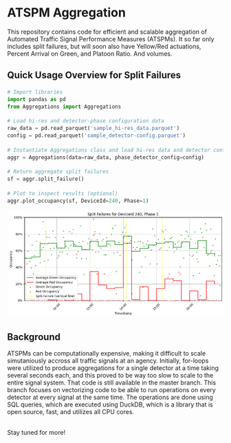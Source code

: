 # ATSPM Aggregation

This repository contains code for efficient and scalable aggregation of Automated Traffic Signal Performance Measures (ATSPMs). It so far only includes split failures, but will soon also have Yellow/Red actuations, Percent Arrival on Green, and Platoon Ratio. And volumes. 

## Quick Usage Overview for Split Failures

```python
# Import libraries
import pandas as pd
from Aggregations import Aggregations

# Load hi-res and detector-phase configuration data
raw_data = pd.read_parquet('sample_hi-res_data.parquet')
config = pd.read_parquet('sample_detector-config.parquet')

# Instantiate Aggregations class and load hi-res data and detector configurations into it
aggr = Aggregations(data=raw_data, phase_detector_config=config)

# Return aggregate split failures
sf = aggr.split_failure()

# Plot to inspect results (optional)
aggr.plot_occupancy(sf, DeviceId=240, Phase=1)
```
![Alt text](example-SF-chart.png)


## Background

ATSPMs can be computationally expensive, making it difficult to scale simutaniously accross all traffic signals at an agency. Initially, for-loops were utilized to produce aggregations for a single detector at a time taking several seconds each, and this proved to be way too slow to scale to the entire signal system. That code is still available in the master branch. This branch focuses on vectorizing code to be able to run operations on every detector at every signal at the same time. The operations are done using SQL queries, which are executed using DuckDB, which is a library that is open source, fast, and utilizes all CPU cores. 



<br>
Stay tuned for more!


